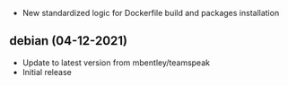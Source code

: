 - New standardized logic for Dockerfile build and packages installation

## debian (04-12-2021)
- Update to latest version from mbentley/teamspeak
- Initial release
